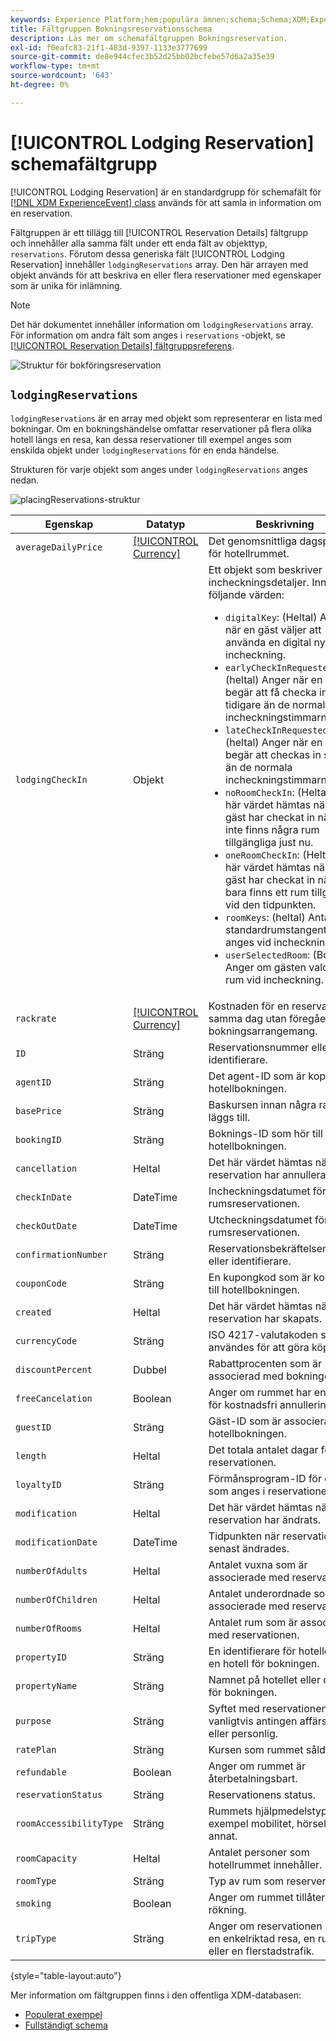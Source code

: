 ```yaml
---
keywords: Experience Platform;hem;populära ämnen;schema;Schema;XDM;ExperienceEvent;fields;schemas;Schema design;field group;field group;reservation;placing;
title: Fältgruppen Bokningsreservationsschema
description: Läs mer om schemafältgruppen Bokningsreservation.
exl-id: f0eafc83-21f1-483d-9397-1133e3777699
source-git-commit: de8e944cfec3b52d25bb02bcfebe57d6a2a35e39
workflow-type: tm+mt
source-wordcount: '643'
ht-degree: 0%

---
```


# [!UICONTROL Lodging Reservation] schemafältgrupp

[!UICONTROL Lodging Reservation] är en standardgrupp för schemafält för [[!DNL XDM ExperienceEvent] class](../../classes/experienceevent.md) används för att samla in information om en reservation.

Fältgruppen är ett tillägg till [!UICONTROL Reservation Details] fältgrupp och innehåller alla samma fält under ett enda fält av objekttyp, `reservations`. Förutom dessa generiska fält [!UICONTROL Lodging Reservation] innehåller `lodgingReservations` array. Den här arrayen med objekt används för att beskriva en eller flera reservationer med egenskaper som är unika för inlämning.

>[!NOTE]
>
>Det här dokumentet innehåller information om `lodgingReservations` array. För information om andra fält som anges i `reservations` -objekt, se [[!UICONTROL Reservation Details] fältgruppsreferens](./reservation-details.md).

![Struktur för bokföringsreservation](../../images/field-groups/lodging-reservation/structure.png)

## `lodgingReservations`

`lodgingReservations` är en array med objekt som representerar en lista med bokningar. Om en bokningshändelse omfattar reservationer på flera olika hotell längs en resa, kan dessa reservationer till exempel anges som enskilda objekt under `lodgingReservations` för en enda händelse.

Strukturen för varje objekt som anges under `lodgingReservations` anges nedan.

![placingReservations-struktur](../../images/field-groups/lodging-reservation/lodgingReservations.png)

| Egenskap | Datatyp | Beskrivning |
| --- | --- | --- |
| `averageDailyPrice` | [[!UICONTROL Currency]](../../data-types/currency.md) | Det genomsnittliga dagspriset för hotellrummet. |
| `lodgingCheckIn` | Objekt | Ett objekt som beskriver incheckningsdetaljer. Innehåller följande värden:<ul><li>`digitalKey`: (Heltal) Anger när en gäst väljer att använda en digital nyckel vid incheckning.</li><li>`earlyCheckInRequested`: (heltal) Anger när en gäst begär att få checka in tidigare än de normala incheckningstimmarna.</li><li>`lateCheckInRequested`: (heltal) Anger när en gäst begär att checkas in senare än de normala incheckningstimmarna.</li><li>`noRoomCheckIn`: (Heltal) Det här värdet hämtas när en gäst har checkat in när det inte finns några rum tillgängliga just nu.</li><li>`oneRoomCheckIn`: (Heltal) Det här värdet hämtas när en gäst har checkat in när det bara finns ett rum tillgängligt vid den tidpunkten.</li><li>`roomKeys`: (heltal) Antalet standardrumstangenter som anges vid incheckning.</li><li>`userSelectedRoom`: (Boolean) Anger om gästen valde sitt rum vid incheckning.</li></ul> |
| `rackrate` | [[!UICONTROL Currency]](../../data-types/currency.md) | Kostnaden för en reservation samma dag utan föregående bokningsarrangemang. |
| `ID` | Sträng | Reservationsnummer eller identifierare. |
| `agentID` | Sträng | Det agent-ID som är kopplat till hotellbokningen. |
| `basePrice` | Sträng | Baskursen innan några rabatter läggs till. |
| `bookingID` | Sträng | Boknings-ID som hör till hotellbokningen. |
| `cancellation` | Heltal | Det här värdet hämtas när en reservation har annullerats. |
| `checkInDate` | DateTime | Incheckningsdatumet för rumsreservationen. |
| `checkOutDate` | DateTime | Utcheckningsdatumet för rumsreservationen. |
| `confirmationNumber` | Sträng | Reservationsbekräftelsenummer eller identifierare. |
| `couponCode` | Sträng | En kupongkod som är kopplad till hotellbokningen. |
| `created` | Heltal | Det här värdet hämtas när en reservation har skapats. |
| `currencyCode` | Sträng | ISO 4217-valutakoden som användes för att göra köpet. |
| `discountPercent` | Dubbel | Rabattprocenten som är associerad med bokningen. |
| `freeCancelation` | Boolean | Anger om rummet har en princip för kostnadsfri annullering. |
| `guestID` | Sträng | Gäst-ID som är associerat med hotellbokningen. |
| `length` | Heltal | Det totala antalet dagar för reservationen. |
| `loyaltyID` | Sträng | Förmånsprogram-ID för gästen som anges i reservationen. |
| `modification` | Heltal | Det här värdet hämtas när en reservation har ändrats. |
| `modificationDate` | DateTime | Tidpunkten när reservationen senast ändrades. |
| `numberOfAdults` | Heltal | Antalet vuxna som är associerade med reservationen. |
| `numberOfChildren` | Heltal | Antalet underordnade som är associerade med reservationen. |
| `numberOfRooms` | Heltal | Antalet rum som är associerade med reservationen. |
| `propertyID` | Sträng | En identifierare för hotellet eller en hotell för bokningen. |
| `propertyName` | Sträng | Namnet på hotellet eller orten för bokningen. |
| `purpose` | Sträng | Syftet med reservationen, vanligtvis antingen affärsmässig eller personlig. |
| `ratePlan` | Sträng | Kursen som rummet såldes på. |
| `refundable` | Boolean | Anger om rummet är återbetalningsbart. |
| `reservationStatus` | Sträng | Reservationens status. |
| `roomAccessibilityType` | Sträng | Rummets hjälpmedelstyp, till exempel mobilitet, hörsel eller annat. |
| `roomCapacity` | Heltal | Antalet personer som hotellrummet innehåller. |
| `roomType` | Sträng | Typ av rum som reserveras. |
| `smoking` | Boolean | Anger om rummet tillåter rökning. |
| `tripType` | Sträng | Anger om reservationen gäller en enkelriktad resa, en rundtur eller en flerstadstrafik. |

{style="table-layout:auto"}

Mer information om fältgruppen finns i den offentliga XDM-databasen:

* [Populerat exempel](https://github.com/adobe/xdm/blob/master/components/fieldgroups/experience-event/industry-verticals/experienceevent-lodging-reservation.example.1.json)
* [Fullständigt schema](https://github.com/adobe/xdm/blob/master/components/fieldgroups/experience-event/industry-verticals/experienceevent-lodging-reservation.schema.json)
